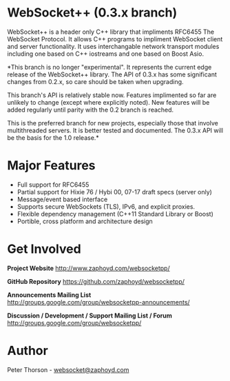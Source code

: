 WebSocket++ (0.3.x branch)
==========================

WebSocket++ is a header only C++ library that impliments RFC6455 The WebSocket
Protocol. It allows C++ programs to impliment WebSocket client and server
functionality. It uses interchangable network transport modules including one
based on C++ iostreams and one based on Boost Asio.

*This branch is no longer "experimental". It represents the current edge release
of the WebSocket++ library. The API of 0.3.x has some significant changes from
0.2.x, so care should be taken when upgrading.

This branch's API is relatively stable now. Features implimented so far are 
unlikely to change (except where explicitly noted). New features will be added
regularly until parity with the 0.2 branch is reached.

This is the preferred branch for new projects, especially those that involve 
multithreaded servers. It is better tested and documented. The 0.3.x API will 
be the basis for the 1.0 release.*

Major Features
==============
* Full support for RFC6455
* Partial support for Hixie 76 / Hybi 00, 07-17 draft specs (server only)
* Message/event based interface
* Supports secure WebSockets (TLS), IPv6, and explicit proxies.
* Flexible dependency management (C++11 Standard Library or Boost)
* Portible, cross platform and architecture design

Get Involved
============

**Project Website**
http://www.zaphoyd.com/websocketpp/

**GitHub Repository**
https://github.com/zaphoyd/websocketpp/

**Announcements Mailing List**
http://groups.google.com/group/websocketpp-announcements/

**Discussion / Development / Support Mailing List / Forum**
http://groups.google.com/group/websocketpp/

Author
======
Peter Thorson - websocket@zaphoyd.com